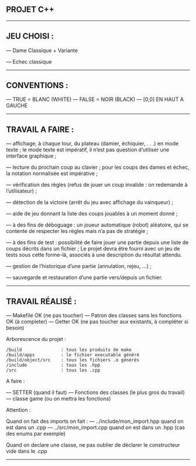PROJET C++
----------

-------------------------------------------------------------------------------------------------------------------------------------

JEU CHOISI :
----------

— Dame Classique + Variante

— Echec classique

-------------------------------------------------------------------------------------------------------------------------------------

CONVENTIONS :
-------------

— TRUE = BLANC (WHITE)
— FALSE = NOIR (BLACK)
— [0,0] EN HAUT A GAUCHE

-----------------------------------------------------------------------------------------------------------------------------------

TRAVAIL A FAIRE :
-----------------

— affichage, à chaque tour, du plateau (damier, échiquier, . . .) en mode texte ; 
le mode texte est impératif, il n’est pas question d’utiliser une interface graphique ;

— lecture du prochain coup au clavier ; pour les coups des dames et échec,
la notation normalisée est impérative ;

— vérification des règles (refus de jouer un coup invalide : on redemande à
l’utilisateur) ;

— détection de la victoire (arrêt du jeu avec affichage du vainqueur) ;

— aide de jeu donnant la liste des coups jouables à un moment donné ;

— à des fins de déboguage : un joueur automatique (robot) aléatoire, qui
se contente de respecter les règles mais n’a pas de stratégie ;

— à des fins de test : possibilité de faire jouer une partie depuis une liste de coups décrits dans un fichier ; 
Le projet devra être fourni avec un jeu de tests sous cette forme-là, associés à une description du résultat attendu.

— gestion de l’historique d’une partie (annulation, rejeu, ...) ;

— sauvegarde et restauration d’une partie vers/depuis un fichier.

---------------------------------------------------------------------------------------------------------------------------------------

TRAVAIL RÉALISÉ :
-----------------

— Makefile OK (ne pas toucher)
— Patron des classes sans les fonctions OK (à completer)
— Getter OK (ne pas toucher aux existants, à compléter si besoin)

Arborescence du projet : 

    /build               : tous les produits de make
    /build/apps          : le fichier executable généré
    /build/object/src    : tous les fichiers .o générés
    /include             : tous les .hpp
    /src                 : tous les .cpp


A faire : 

— SETTER (quand il faut)
— Fonctions des classes (le plus gros du travail)
— classe game (ou on mettra les fonctions)

Attention :

Quand on fait des imports on fait : — ../include/mon_import.hpp quand on est dans un .cpp
                                    — ../src/mon_import.cpp quand on est dans un .hpp (cas des enums par exemple)

Quand on declare une classe, ne pas oublier de déclarer le constructeur vide dans le .cpp

-----------------------------------------------------------------------------------------------------------------------------------